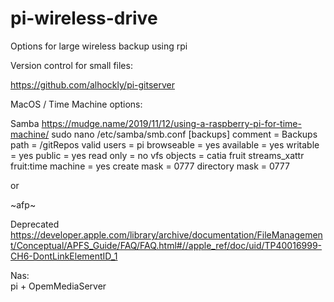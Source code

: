 # pi-wireless-drive
Options for large wireless backup using rpi


Version control for small files:

https://github.com/alhockly/pi-gitserver


MacOS / Time Machine options:

Samba
https://mudge.name/2019/11/12/using-a-raspberry-pi-for-time-machine/
sudo nano /etc/samba/smb.conf
[backups]
    comment = Backups
    path = /gitRepos
    valid users = pi
    browseable = yes
    available = yes
    writable = yes
    public = yes
    read only = no
    vfs objects = catia fruit streams_xattr
    fruit:time machine = yes
    create mask = 0777
    directory mask = 0777

  


or

~afp~

Deprecated
https://developer.apple.com/library/archive/documentation/FileManagement/Conceptual/APFS_Guide/FAQ/FAQ.html#//apple_ref/doc/uid/TP40016999-CH6-DontLinkElementID_1



Nas:  
pi + OpemMediaServer

